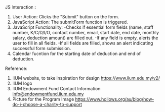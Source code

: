 JS Interaction :
1. User Action: Clicks the "Submit" button on the form.
2. JavaScript Action: The submitForm function is triggered.
3. JavaScript Functionality:
  -Checks if essential form fields (name, staff number, K/C/D/I/O, contact number, email, start date, end date, monthly salary, deduction amount) are filled out.
  -If any field is empty, alerts the user to fill in all fields.
  -If all fields are filled, shows an alert indicating successful form submission.
4. Calendar fucntion for the starting date of deduction and end of deduction.

Reference:
1. IIUM website, to take inspiration for design https://www.iium.edu.my/v2/
2. IIUM logo
3. IIUM Endowment Fund Contact Information  info@endowmentfund.iium.edu.my
4. Picture for the Program Image https://www.hollows.org/au/blog/how-do-i-choose-a-charity-to-support
